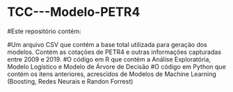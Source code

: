 # TCC---Modelo-PETR4

#Este repositório contém:

#Um arquivo CSV que contém a base total utilizada para geração dos modelos. Contém as cotações de PETR4 e outras informações capturadas entre 2009 e 2019.
#O código em R que contém a Análise Exploratória, Modelo Logístico e Modelo de Árvore de Decisão
#O código em Python que contém os itens anteriores, acrescidos de Modelos de Machine Learning (Boosting, Redes Neurais e Randon Forrest)
